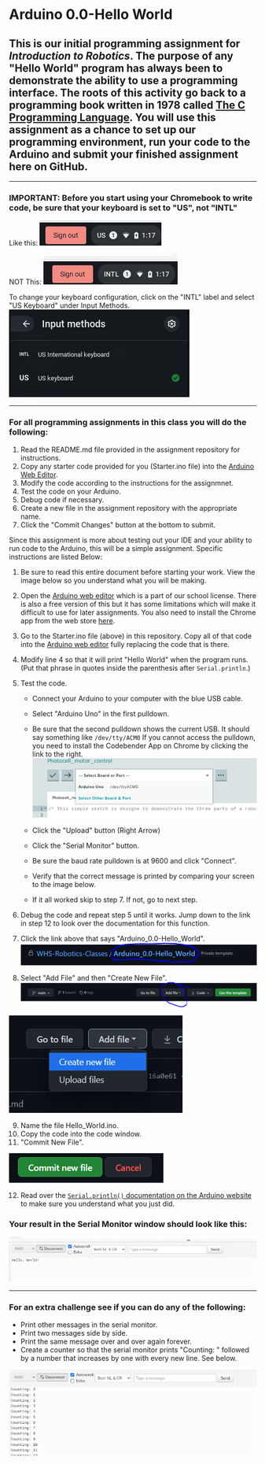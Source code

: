 # Arduino 0.0-Hello World
## This is our initial programming assignment for *Introduction to Robotics*.  The purpose of any "Hello World" program has always been to demonstrate the ability to use a programming interface.  The roots of this activity go back to a programming book written in 1978 called [The C Programming Language](https://en.wikipedia.org/wiki/The_C_Programming_Language).  You will use this assignment as a chance to set up our programming environment, run your code to the Arduino and submit your finished assignment here on GitHub.

---

### **IMPORTANT: Before you start using your Chromebook to write code, be sure that your keyboard is set to "US", not "INTL"**

Like this:
![US](https://github.com/WHS-Robotics-Classes/images/blob/main/Screenshot%202021-01-20%20at%201.17.59%20PM.png?raw=true)

NOT This:
![INTL](https://github.com/WHS-Robotics-Classes/images/blob/main/Screenshot%202021-01-20%20at%201.17.31%20PM.png?raw=true)

To change your keyboard configuration, click on the "INTL" label and select "US Keyboard" under Input Methods.
![input-methods](https://github.com/WHS-Robotics-Classes/images/blob/main/Screenshot%202021-01-20%20at%201.23.13%20PM.png?raw=true)

---

### For all programming assignments in this class you will do the following:
1. Read the README.md file provided in the assignment repository for instructions.
2. Copy any starter code provided for you (Starter.ino file) into the [Arduino Web Editor](https://create.arduino.cc/editor).
3. Modify the code according to the instructions for the assignmnet.
4. Test the code on your Arduino.
5. Debug code if necessary.
6. Create a new file in the assignment repository with the appropriate name.
7. Click the "Commit Changes" button at the bottom to submit.

Since this assignment is more about testing out your IDE and your ability to run code to the Arduino, this will be a simple assignment.  Specific instructions are listed Below:
1. Be sure to read this entire document before starting your work.  View the image below so you understand what you will be making.
2. Open the [Arduino web editor](https://create.arduino.cc/editor) which is a part of our school license.  There is also a free version of this but it has some limitations which will make it difficult to use for later assignments.  You also need to install the Chrome app from the web store [here](https://chrome.google.com/webstore/detail/codebender-app/magknjdfniglanojbpadmpjlglepnlko?hl=en).
3. Go to the Starter.ino file (above) in this repository.  Copy all of that code into the [Arduino web editor](https://create.arduino.cc/editor) fully replacing the code that is there.
4. Modify line 4 so that it will print "Hello World" when the program runs.  (Put that phrase in quotes inside the parenthesis after `Serial.println`.)
5. Test the code.  
    - Connect your Arduino to your computer with the blue USB cable.  
    - Select "Arduino Uno" in the first pulldown.  
    - Be sure that the second pulldown shows the current USB.  It should say something like `/dev/tty/ACM0`  If you cannot access the pulldown, you need to install the Codebender App on Chrome by clicking the link to the right.
    ![pulldowns](https://github.com/WHS-Robotics-Classes/Arduino_0.0-Hello_World/blob/main/Select_Port.png?raw=true)
    
    - Click the "Upload" button (Right Arrow)
    - Click the "Serial Monitor" button.
    - Be sure the baud rate pulldown is at 9600 and click "Connect".
    - Verify that the correct message is printed by comparing your screen to the image below.
    - If it all worked skip to step 7.  If not, go to next step.
6. Debug the code and repeat step 5 until it works.  Jump down to the link in step 12 to look over the documentation for this function.
7. Click the link above that says "Arduino_0.0-Hello_World".
![arduino-hello-world](https://github.com/WHS-Robotics-Classes/images/blob/main/Repo-main.PNG?raw=true)

8. Select "Add File" and then "Create New File".
![add-file](https://github.com/WHS-Robotics-Classes/images/blob/main/add-file.PNG?raw=true)

![new-file](https://github.com/WHS-Robotics-Classes/images/blob/main/new-file.PNG?raw=true)

9. Name the file Hello_World.ino.
10. Copy the code into the code window.
11. "Commit New File".

![commit](https://github.com/WHS-Robotics-Classes/images/blob/main/commit.PNG?raw=true)

12. Read over the [`Serial.println()` documentation on the Arduino website](https://www.arduino.cc/reference/en/language/functions/communication/serial/println/) to make sure you understand what you just did.

### Your result in the Serial Monitor window should look like this:
![Serial Monitor](https://github.com/WHS-Robotics-Classes/images/blob/main/Screenshot%202021-01-20%20at%201.16.47%20PM.png?raw=true)

--- 

### For an extra challenge see if you can do any of the following:
- Print other messages in the serial monitor.
- Print two messages side by side.
- Print the same message over and over again forever.
- Create a counter so that the serial monitor prints "Counting: " followed by a number that increases by one with every new line.  See below.

![counting up](https://github.com/WHS-Robotics-Classes/images/blob/main/Screenshot%202021-01-20%20at%201.31.08%20PM.png?raw=true)
